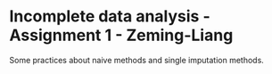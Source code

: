 # Incomplete data analysis - Assignment 1 - Zeming-Liang
Some practices about naive methods and single imputation methods.
